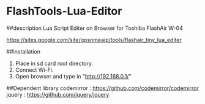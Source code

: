 # FlashTools-Lua-Editor
##description
Lua Script Editer on Browser
for Toshiba FlashAir W-04

https://sites.google.com/site/gpsnmeajp/tools/flashair_tiny_lua_editer

##installation
1. Place in sd card root directory.
2. Connect Wi-Fi.
3. Open browser and type in "http://192.168.0.1/"

##Dependent library
codemirror : https://github.com/codemirror/codemirror
jquery : https://github.com/jquery/jquery